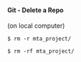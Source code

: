 #### Git - Delete a Repo 

(on local computer)

```
$ rm -r mta_project/

$ rm -rf mta_project/
```

